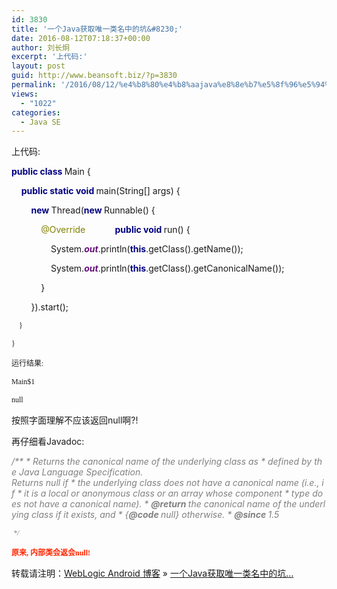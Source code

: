 ```yaml
---
id: 3830
title: '一个Java获取唯一类名中的坑&#8230;'
date: 2016-08-12T07:18:37+00:00
author: 刘长炯
excerpt: '上代码:'
layout: post
guid: http://www.beansoft.biz/?p=3830
permalink: '/2016/08/12/%e4%b8%80%e4%b8%aajava%e8%8e%b7%e5%8f%96%e5%94%af%e4%b8%80%e7%b1%bb%e5%90%8d%e4%b8%ad%e7%9a%84%e5%9d%91/'
views:
  - "1022"
categories:
  - Java SE
---
```

上代码:

<span style="color:#000080;font-weight:bold;">public class </span>Main {
  
    <span style="color:#000080;font-weight:bold;">public static void </span>main(String[] args) {
  
        <span style="color:#000080;font-weight:bold;">new </span>Thread(<span style="color:#000080;font-weight:bold;">new </span>Runnable() {
  
            <span style="color:#808000;">@Override</span><span style="color:#808000;">           </span> <span style="color:#000080;font-weight:bold;">public void </span>run() {
  
                System.<span style="color:#660e7a;font-weight:bold;font-style:italic;">out</span>.println(<span style="color:#000080;font-weight:bold;">this</span>.getClass().getName());
  
                System.<span style="color:#660e7a;font-weight:bold;font-style:italic;">out</span>.println(<span style="color:#000080;font-weight:bold;">this</span>.getClass().getCanonicalName());
  
            }
  
        }).start();

<span style="font-size: 9pt;"><span style="font-family: Menlo;">    }</span></span>

<span style="font-size: 9pt;"><span style="font-family: Menlo;">}</span></span>

<span style="font-size: 9pt;"><span style="font-family: Menlo;"></span></span>

<span style="font-size: 9pt;"><span style="font-family: Menlo;">运行结果:</span></span>

<span style="font-size: 9pt;"><span style="font-family: Menlo;">Main$1</span></span>

<span style="font-size: 9pt;"><span style="font-family: Menlo;">null</span></span>

按照字面理解不应该返回null啊?!

再仔细看Javadoc:

<span style="color:#808080;font-style:italic;">/**</span><span style="color:#808080;font-style:italic;"> * Returns the canonical name of the underlying class as</span><span style="color:#808080;font-style:italic;"> * defined by the Java Language Specification.  Returns null if</span><span style="color:#808080;font-style:italic;"> * the underlying class does not have a canonical name (i.e., if</span><span style="color:#808080;font-style:italic;"> * it is a local or anonymous class or an array whose component</span><span style="color:#808080;font-style:italic;"> * type does not have a canonical name).</span><span style="color:#808080;font-style:italic;"> * </span><span style="color:#808080;font-weight:bold;font-style:italic;">@return </span><span style="color:#808080;font-style:italic;">the canonical name of the underlying class if it exists, and</span><span style="color:#808080;font-style:italic;"> * {</span><span style="color:#808080;font-weight:bold;font-style:italic;">@code </span><span style="color:#808080;font-style:italic;">null} otherwise.</span><span style="color:#808080;font-style:italic;"> * </span><span style="color:#808080;font-weight:bold;font-style:italic;">@since </span><span style="color:#808080;font-style:italic;">1.5</span>

<span style="font-size: 9pt;"><span style="font-family: Menlo;"><span style="color:#808080;font-style:italic;"> */</span></span></span>

_<span style="font-size: 9pt;"><span style="font-family: Menlo;"><span style="color: rgb(128, 128, 128);"></span></span></span>_

<span style="color: rgb(255, 38, 0);"><b><span style="font-size: 9pt;"><span style="font-family: Menlo;">原来, 内部类会返会null!</span></span></b></span>

转载请注明：[WebLogic Android 博客](http://www.beansoft.biz) &raquo; [一个Java获取唯一类名中的坑&#8230;](http://www.beansoft.biz/2016/08/12/%e4%b8%80%e4%b8%aajava%e8%8e%b7%e5%8f%96%e5%94%af%e4%b8%80%e7%b1%bb%e5%90%8d%e4%b8%ad%e7%9a%84%e5%9d%91/)